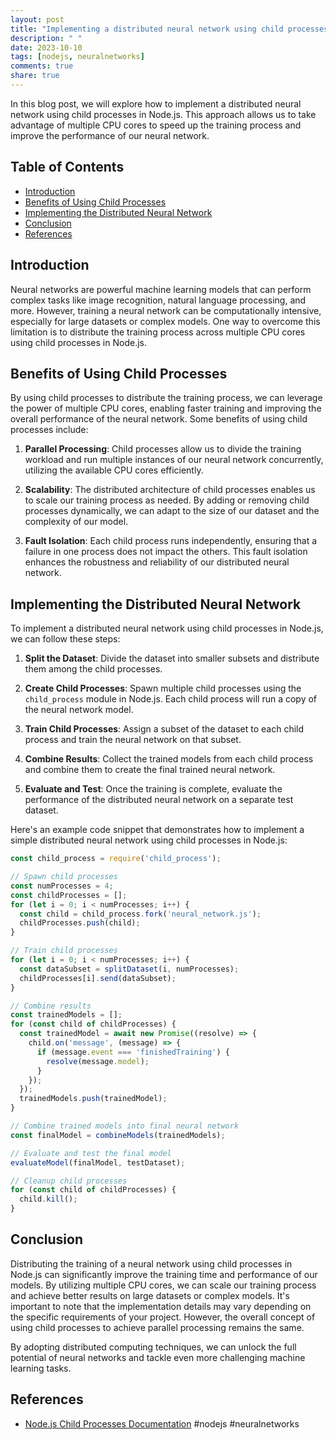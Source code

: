```yaml
---
layout: post
title: "Implementing a distributed neural network using child processes in Node.js"
description: " "
date: 2023-10-10
tags: [nodejs, neuralnetworks]
comments: true
share: true
---
```


In this blog post, we will explore how to implement a distributed neural network using child processes in Node.js. This approach allows us to take advantage of multiple CPU cores to speed up the training process and improve the performance of our neural network.

## Table of Contents
- [Introduction](#introduction)
- [Benefits of Using Child Processes](#benefits-of-using-child-processes)
- [Implementing the Distributed Neural Network](#implementing-the-distributed-neural-network)
- [Conclusion](#conclusion)
- [References](#references)

## Introduction
Neural networks are powerful machine learning models that can perform complex tasks like image recognition, natural language processing, and more. However, training a neural network can be computationally intensive, especially for large datasets or complex models. One way to overcome this limitation is to distribute the training process across multiple CPU cores using child processes in Node.js.

## Benefits of Using Child Processes
By using child processes to distribute the training process, we can leverage the power of multiple CPU cores, enabling faster training and improving the overall performance of the neural network. Some benefits of using child processes include:

1. **Parallel Processing**: Child processes allow us to divide the training workload and run multiple instances of our neural network concurrently, utilizing the available CPU cores efficiently.

2. **Scalability**: The distributed architecture of child processes enables us to scale our training process as needed. By adding or removing child processes dynamically, we can adapt to the size of our dataset and the complexity of our model.

3. **Fault Isolation**: Each child process runs independently, ensuring that a failure in one process does not impact the others. This fault isolation enhances the robustness and reliability of our distributed neural network.

## Implementing the Distributed Neural Network
To implement a distributed neural network using child processes in Node.js, we can follow these steps:

1. **Split the Dataset**: Divide the dataset into smaller subsets and distribute them among the child processes.

2. **Create Child Processes**: Spawn multiple child processes using the `child_process` module in Node.js. Each child process will run a copy of the neural network model.

3. **Train Child Processes**: Assign a subset of the dataset to each child process and train the neural network on that subset.

4. **Combine Results**: Collect the trained models from each child process and combine them to create the final trained neural network.

5. **Evaluate and Test**: Once the training is complete, evaluate the performance of the distributed neural network on a separate test dataset.

Here's an example code snippet that demonstrates how to implement a simple distributed neural network using child processes in Node.js:

```javascript
const child_process = require('child_process');

// Spawn child processes
const numProcesses = 4;
const childProcesses = [];
for (let i = 0; i < numProcesses; i++) {
  const child = child_process.fork('neural_network.js');
  childProcesses.push(child);
}

// Train child processes
for (let i = 0; i < numProcesses; i++) {
  const dataSubset = splitDataset(i, numProcesses);
  childProcesses[i].send(dataSubset);
}

// Combine results
const trainedModels = [];
for (const child of childProcesses) {
  const trainedModel = await new Promise((resolve) => {
    child.on('message', (message) => {
      if (message.event === 'finishedTraining') {
        resolve(message.model);
      }
    });
  });
  trainedModels.push(trainedModel);
}

// Combine trained models into final neural network
const finalModel = combineModels(trainedModels);

// Evaluate and test the final model
evaluateModel(finalModel, testDataset);

// Cleanup child processes
for (const child of childProcesses) {
  child.kill();
}
```

## Conclusion
Distributing the training of a neural network using child processes in Node.js can significantly improve the training time and performance of our models. By utilizing multiple CPU cores, we can scale our training process and achieve better results on large datasets or complex models. It's important to note that the implementation details may vary depending on the specific requirements of your project. However, the overall concept of using child processes to achieve parallel processing remains the same.

By adopting distributed computing techniques, we can unlock the full potential of neural networks and tackle even more challenging machine learning tasks.

## References
- [Node.js Child Processes Documentation](https://nodejs.org/api/child_process.html) #nodejs #neuralnetworks